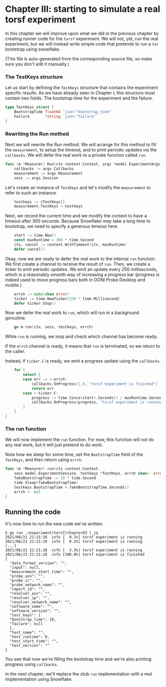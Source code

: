 
# Chapter III: starting to simulate a real torsf experiment

In this chapter we will improve upon what we did in the previous
chapter by creating runner code for the `torsf` experiment. We will
not, yet, run the real experiment, but we will instead write
simple code that pretends to run a `tor` bootstrap using snowflake.

(This file is auto-generated from the corresponding source file,
so make sure you don't edit it manually.)

### The TestKeys structure

Let us start by defining the `TestKeys` structure that contains
the experiment specific results. As we have already seen in
Chapter I, this structure must contain two fields. The bootstrap
time for the experiment and the failure.

```Go
type TestKeys struct {
	BootstrapTime float64 `json:"bootstrap_time"`
	Failure       *string `json:"failure"`
}

```

### Rewriting the Run method

Next we will rewrite the Run method. We will arrange for this
method to fill the `measurement`, to setup the timeout, and to
print periodic updates via the `callbacks`. We will defer the
real work to a private function called `run`.

```Go
func (m *Measurer) Run(ctx context.Context, args *model.ExperimentArgs) error {
	callbacks := args.Callbacks
	measurement := args.Measurement
	sess := args.Session
```

Let's create an instance of `TestKeys` and let's modify
the `measurement` to refer to such an instance.

```Go
	testkeys := &TestKeys{}
	measurement.TestKeys = testkeys
```

Next, we record the current time and we modify the
context to have a timeout after 300 seconds. Because
Snowflake *may* take a long time to bootstrap, we
need to specify a generous timeout here.

```Go
	start := time.Now()
	const maxRuntime = 300 * time.Second
	ctx, cancel := context.WithTimeout(ctx, maxRuntime)
	defer cancel()
```

Okay, now we are ready to defer the real work to
the internal `run` function. We first create a
channel to receive the result of `run`. Then, we
create a ticker to emit periodic updates. We
emit an update every 250 milliseconds, which is
a reasonably smooth way of increasing a progress
bar (progress is indeed used to move progress bars
both in OONI Probe Desktop and mobile.)

```Go
	errch := make(chan error)
	ticker := time.NewTicker(250 * time.Millisecond)
	defer ticker.Stop()
```

Now we defer the real work to `run`, which will
run in a background goroutine.

```Go
	go m.run(ctx, sess, testkeys, errch)
```

While `run` is running, we loop and check which
channel has become ready.

If the `errch` channel is ready, it means that `run` is
terminated, so we return to the caller.

Instead, if `ticker.C` is ready, we emit a progress
update using the `callbacks`.

```Go
	for {
		select {
		case err := <-errch:
			callbacks.OnProgress(1.0, "torsf experiment is finished")
			return err
		case <-ticker.C:
			progress := time.Since(start).Seconds() / maxRuntime.Seconds()
			callbacks.OnProgress(progress, "torsf experiment is running")
		}
	}
}

```

### The run function

We will now implement the `run` function. For now, this function
will not do any real work, but it will just pretend to do work.

Note how we sleep for some time, set the `BootstrapTime` field
of the `TestKeys`, and then return using `errch`.

```Go
func (m *Measurer) run(ctx context.Context,
	sess model.ExperimentSession, testkeys *TestKeys, errch chan<- error) {
	fakeBootstrapTime := 10 * time.Second
	time.Sleep(fakeBootstrapTime)
	testkeys.BootstrapTime = fakeBootstrapTime.Seconds()
	errch <- nil
}

```

## Running the code

It's now time to run the new code we've written:

```
$ go run ./experiment/torsf/chapter03 | jq
2021/06/21 21:21:18  info [  0.1%] torsf experiment is running
2021/06/21 21:21:19  info [  0.2%] torsf experiment is running
[...]
2021/06/21 21:21:28  info [  3.3%] torsf experiment is running
2021/06/21 21:21:28  info [100.0%] torsf experiment is finished
{
  "data_format_version": "",
  "input": null,
  "measurement_start_time": "",
  "probe_asn": "",
  "probe_cc": "",
  "probe_network_name": "",
  "report_id": "",
  "resolver_asn": "",
  "resolver_ip": "",
  "resolver_network_name": "",
  "software_name": "",
  "software_version": "",
  "test_keys": {
  "bootstrap_time": 10,
  "failure": null
  },
  "test_name": "",
  "test_runtime": 0,
  "test_start_time": "",
  "test_version": ""
}
```

You see that now we're filling the bootstrap time and we're
also printing progress using `callbacks`.

In the next chapter, we'll replace the stub `run` implementation
with a real implementation using Snowflake.

